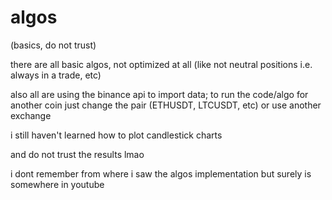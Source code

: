# algos
(basics, do not trust)

there are all basic algos, not optimized at all (like not neutral positions i.e. always in a trade, etc)

also all are using the binance api to import data; to run the code/algo for another coin just change
the pair (ETHUSDT, LTCUSDT, etc) or use another exchange

i still haven't learned how to plot candlestick charts

and do not trust the results lmao

i dont remember from where i saw the algos implementation but surely is somewhere in youtube
